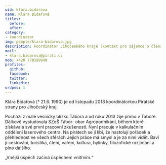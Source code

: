 ```yaml
---
uid: klara.bidarova
name: Klára Bidařová
titles:
  before: 
  after:
category:
- koordinator
img: people/klara-bidarova.jpg
description: koordinátor Jihočeského kraje (kontakt pro zájemce o členství a dobrovolníky)
mail:
- klara.bidarova@pirati.cz
mob: +420 770199948
profiles:
  github:
  facebook:				
  twitter:
  linkedin:
ordpms: 1 
---
```


Klára Bidařová (* 21.6. 1990) je od listopadu 2018 koordinátorkou Pirátské strany pro Jihočeský kraj.

Pochází z malé vesničky blízko Tábora a od roku 2013 žije přímo v Táboře. Dálkově vystudovala SZeŠ Tábor- obor Agropodnikání, během které získávala své první pracovní zkušenosti. Nyní pracuje v kalkulačním oddělení laserového centra. Na pirátech se jí líbí, že nastolují pořádek a přehlednost ve všech sférách Jejich práce má smysl a je za nimi vidět. Baví ji cestování, turistika, čtení, vaření, kultura, bylinky, filozofické rozjímání a plno dalšího.

„Vnější úspěch začíná úspěchem vnitřním.“
